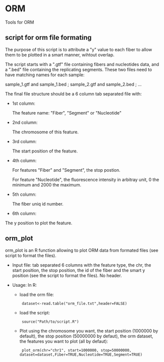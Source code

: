 # ORM
Tools for ORM

## script for orm file formating
The purpose of this script is to attribute a "y" value to each fiber to allow them to be plotted in a smart manner, wihtout overlap.

The script starts with a ".gtf" file containing fibers and nucleotides data, and a ".bed" file containing the replicating segments. These two files need to have matching names for each sample:

sample_1.gtf and sample_1.bed ; sample_2.gtf and sample_2.bed ; ...

The final file structure should be a 6 column tab separated file with:
- 1st column:

  The feature name: "Fiber", "Segment" or "Nucleotide"

- 2nd column:

  The chromosome of this feature.

- 3rd column:

  The start position of the feature.

- 4th column:

  For features "Fiber" and "Segment", the stop postion.

  For feature "Nucleotide", the fluorescence intensity in arbitray unit, 0 the minimum and 2000 the maximum.

- 5th column:

  The fiber uniq id number.

- 6th column:

The y position to plot the feature.

## orm_plot
orm_plot is an R function allowing to plot ORM data from formated files (see script to format the files).
- Input file: tab separated 6 columns with the feature type, the chr, the start position, the stop position, the id of the fiber and the smart y position (see the script to format the files). No header.


- Usage: In R:
  - load the orm file:


    	 dataset<-read.table("orm_file.txt",header=FALSE)

  - load the script:


     	 source("Path/to/script.R")
     
  - Plot using the chromosome you want, the start position (1000000 by default), the stop position (50000000 by defaut), the orm dataset, the features you want to plot (all by defaut):


    	 plot_orm(chr="chr1", start=1000000, stop=50000000, dataset=dataset,Fiber=TRUE,Nucleotide=TRUE,Segment=TRUE)

